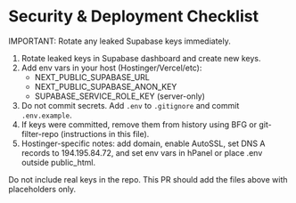 # Security & Deployment Checklist

IMPORTANT: Rotate any leaked Supabase keys immediately.

1) Rotate leaked keys in Supabase dashboard and create new keys.
2) Add env vars in your host (Hostinger/Vercel/etc):
   - NEXT_PUBLIC_SUPABASE_URL
   - NEXT_PUBLIC_SUPABASE_ANON_KEY
   - SUPABASE_SERVICE_ROLE_KEY (server-only)
3) Do not commit secrets. Add `.env` to `.gitignore` and commit `.env.example`.
4) If keys were committed, remove them from history using BFG or git-filter-repo (instructions in this file).
5) Hostinger-specific notes: add domain, enable AutoSSL, set DNS A records to 194.195.84.72, and set env vars in hPanel or place .env outside public_html.

Do not include real keys in the repo. This PR should add the files above with placeholders only.
